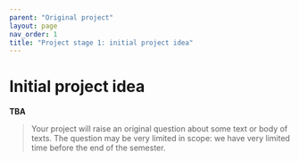 ```yaml
---
parent: "Original project"
layout: page
nav_order: 1
title: "Project stage 1: initial project idea"
---
```



# Initial project idea


**TBA**

> Your project will raise an original question about some text or body of texts. The question may be very limited in scope: we have very limited time before the end of the semester. 